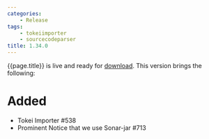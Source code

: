 ```yaml
---
categories:
    - Release
tags:
    - tokeiimporter
    - sourcecodeparser
title: 1.34.0
---
```


{{page.title}} is live and ready for [download](https://github.com/MaibornWolff/codecharta/releases/tag/{{page.title}}). This version brings the following:

# Added

-   Tokei Importer #538
-   Prominent Notice that we use Sonar-jar #713
